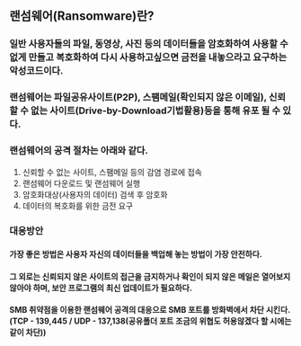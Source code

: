 ## 랜섬웨어(Ransomware)란?
### 일반 사용자들의 파일, 동영상, 사진 등의 데이터들을 암호화하여 사용할 수 없게 만들고 복호화하여 다시 사용하고싶으면 금전을 내놓으라고 요구하는 악성코드이다.
### 랜섬웨어는 파일공유사이트(P2P), 스팸메일(확인되지 않은 이메일), 신뢰할 수 없는 사이트(Drive-by-Download기법활용)등을 통해 유포 될 수 있다.
### 랜섬웨어의 공격 절차는 아래와 같다.
1) 신뢰할 수 없는 사이트, 스팸메일 등의 감염 경로에 접속
2) 랜섬웨어 다운로드 및 랜섬웨어 실행
3) 암호화대상(사용자의 데이터) 검색 후 암호화
4) 데이터의 복호화를 위한 금전 요구



### 대응방안
#### 가장 좋은 방법은 사용자 자신의 데이터들을 백업해 놓는 방법이 가장 안전하다.
#### 그 외로는 신뢰되지 않은 사이트의 접근을 금지하거나 확인이 되지 않은 메일은 열어보지 않아야 하며, 보안 프로그램의 최신 업데이트가 필요하다.
#### SMB 취약점을 이용한 랜섬웨어 공격의 대응으로 SMB 포트를 방화벽에서 차단 시킨다.(TCP - 139,445 / UDP - 137,138(공유폴더 포트 조금의 위협도 허용않겠다 할 시에는 같이 차단))
